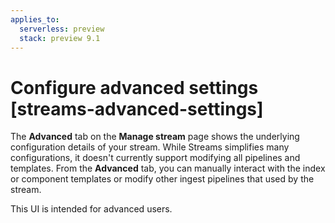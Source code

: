 ```yaml
---
applies_to:
  serverless: preview
  stack: preview 9.1
---
```

# Configure advanced settings [streams-advanced-settings]

The **Advanced** tab on the **Manage stream** page shows the underlying configuration details of your stream. While Streams simplifies many configurations, it doesn't currently support modifying all pipelines and templates. From the **Advanced** tab, you can manually interact with the index or component templates or modify other ingest pipelines that used by the stream.

This UI is intended for advanced users.
